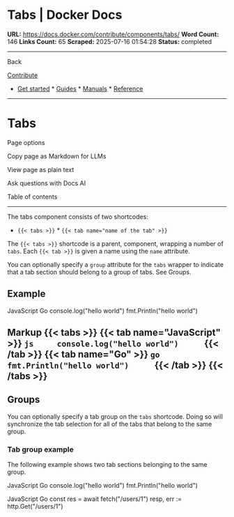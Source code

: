 # Tabs | Docker Docs

**URL:** https://docs.docker.com/contribute/components/tabs/
**Word Count:** 146
**Links Count:** 65
**Scraped:** 2025-07-16 01:54:28
**Status:** completed

---

Back

[Contribute](https://docs.docker.com/contribute/)

  * [Get started](https://docs.docker.com/get-started/)   * [Guides](https://docs.docker.com/guides/)   * [Manuals](https://docs.docker.com/manuals/)   * [Reference](https://docs.docker.com/reference/)

* * *

# Tabs

Page options

Copy page as Markdown for LLMs

View page as plain text

Ask questions with Docs AI

Table of contents

* * *

The tabs component consists of two shortcodes:

  * `{{< tabs >}}`   * `{{< tab name="name of the tab" >}}`

The `{{< tabs >}}` shortcode is a parent, component, wrapping a number of `tabs`. Each `{{< tab >}}` is given a name using the `name` attribute.

You can optionally specify a `group` attribute for the `tabs` wrapper to indicate that a tab section should belong to a group of tabs. See Groups.

## Example

JavaScript  Go               console.log("hello world")               fmt.Println("hello world")

## Markup               {{< tabs >}}     {{< tab name="JavaScript" >}}          ```js     console.log("hello world")     ```          {{< /tab >}}     {{< tab name="Go" >}}          ```go     fmt.Println("hello world")     ```          {{< /tab >}}     {{< /tabs >}}

## Groups

You can optionally specify a tab group on the `tabs` shortcode. Doing so will synchronize the tab selection for all of the tabs that belong to the same group.

### Tab group example

The following example shows two tab sections belonging to the same group.

JavaScript  Go               console.log("hello world")               fmt.Println("hello world")

JavaScript  Go               const res = await fetch("/users/1")               resp, err := http.Get("/users/1")